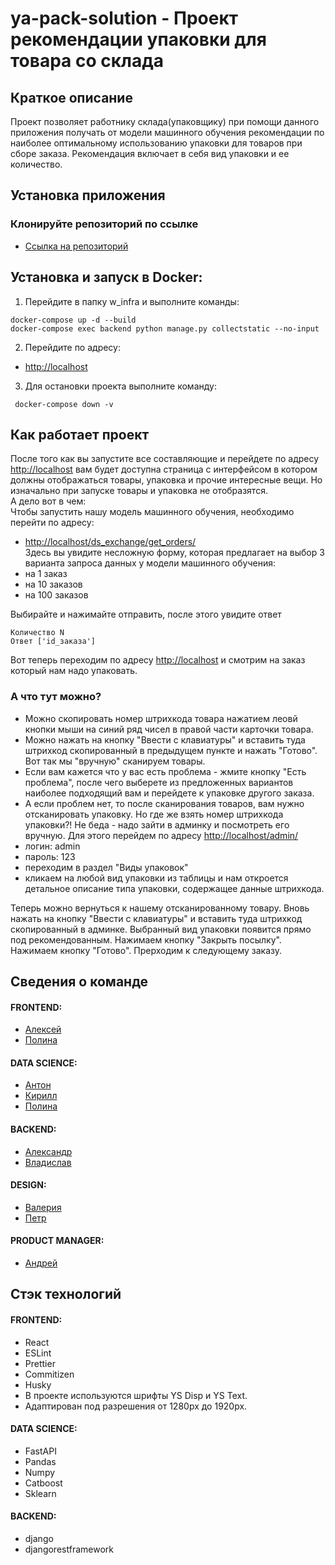 # ya-pack-solution - Проект рекомендации упаковки для товара со склада
## Краткое описание
Проект позволяет работнику склада(упаковщику) при помощи данного приложения получать от модели машинного обучения рекомендации по наиболее оптимальному использованию упаковки для товаров при сборе заказа. Рекомендация включает в себя вид упаковки и ее количество.

## Установка приложения

### Клонируйте репозиторий по ссылке
- [Ссылка на репозиторий](https://github.com/AlexandrSharganov/ya-pack-solution.git)


## Установка и запуск в Docker:
1. Перейдите в папку w_infra и выполните команды:
```
docker-compose up -d --build
docker-compose exec backend python manage.py collectstatic --no-input
```

2. Перейдите по адресу:
- [http://localhost](http://localhost)

3. Для остановки проекта выполните команду:
```
 docker-compose down -v
```


## Как работает проект

После того как вы запустите все составляющие и перейдете по адресу [http://localhost](http://localhost) вам будет доступна страница с интерфейсом в котором должны отображаться товары, упаковка и прочие интересные вещи. Но изначально при запуске товары и упаковка не отобразятся.   
А дело вот в чем:  
Чтобы запустить нашу модель машинного обучения, необходимо перейти по адресу:  
- [http://localhost/ds_exchange/get_orders/](http://localhost/ds_exchange/get_orders/)  
Здесь вы увидите несложную форму, которая предлагает на выбор 3 варианта запроса данных у модели машинного обучения:  
- на 1 заказ
- на 10 заказов
- на 100 заказов  

Выбирайте и нажимайте отправить, после этого увидите ответ
```
Количество N
Ответ ['id_заказа']
```

Вот теперь переходим по адресу [http://localhost](http://localhost) и смотрим на заказ который нам надо упаковать.


### А что тут можно?
- Можно скопировать номер штрихкода товара нажатием леовй кнопки мыши на синий ряд чисел в правой части карточки товара.
- Можно нажать на кнопку "Ввести с клавиатуры" и вставить туда штрихкод скопированный в предыдущем пункте и нажать "Готово". Вот так мы "вручную" сканируем товары.
- Если вам кажется что у вас есть проблема - жмите кнопку "Есть проблема", после чего выберете из предложенных вариантов наиболее подходящий вам и перейдете к упаковке другого заказа.
- А если проблем нет, то после сканирования товаров, вам нужно отсканировать упаковку. Но где же взять номер штрихкода упаковки?! Не беда - надо зайти в админку и посмотреть его вручную. Для этого перейдем по адресу [http://localhost/admin/](http://localhost/admin/)
- логин: admin
- пароль: 123  
- переходим в раздел "Виды упаковок"
- кликаем на любой вид упаковки из таблицы и нам откроется детальное описание типа упаковки, содержащее данные штрихкода.  
  
Теперь можно вернуться к нашему отсканированному товару. Вновь нажать
на кнопку "Ввести с клавиатуры" и вставить туда штрихкод скопированный в админке. Выбранный вид упаковки появится прямо под рекомендованным.
Нажимаем кнопку "Закрыть посылку". Нажимаем кнопку "Готово". Прерходим к следующему заказу.

## Сведения о команде

#### FRONTEND:
- [Алексей](https://github.com/endjoyer)
- [Полина](https://github.com/PolinaShchepochkina)
#### DATA SCIENCE:
- [Антон](https://github.com/malakanton)
- [Кирилл](https://github.com/Ufy88)
- [Полина](https://github.com/Polina1305)
#### BACKEND:
- [Александр](https://github.com/AlexandrSharganov)
- [Владислав](https://github.com/Vladislav-76)
#### DESIGN:
- [Валерия]()
- [Петр](https://github.com/apmfiit)
#### PRODUCT MANAGER:
- [Андрей]()

## Стэк технологий

#### FRONTEND:
- React
- ESLint
- Prettier
- Commitizen
- Husky
- В проекте используются шрифты YS Disp и YS Text.
- Адаптирован под разрешения от 1280px до 1920px.
#### DATA SCIENCE:
- FastAPI
- Pandas
- Numpy
- Catboost
- Sklearn
#### BACKEND:
- django
- djangorestframework